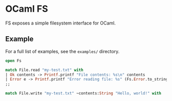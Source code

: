 # OCaml FS

FS exposes a simple filesystem interface for OCaml.

## Example

For a full list of examples, see the `examples/` directory.

```ocaml
open Fs

match File.read "my-test.txt" with
| Ok contents -> Printf.printf "File contents: %s\n" contents
| Error e -> Printf.printf "Error reading file: %s" (Fs.Error.to_string e)
;;

match File.write "my-test.txt" ~contents:String "Hello, world!" with

```
